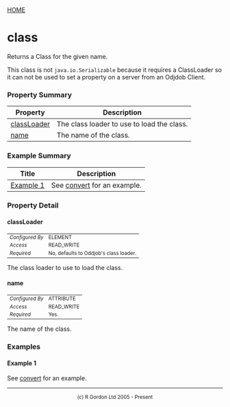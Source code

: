 [HOME](../../../../README.md)
# class

Returns a Class for the given name.


This class is not `java.io.Serializable` because it requires a ClassLoader
so it can not be used to set a property on a server from an Odjdob Client.

### Property Summary

| Property | Description |
| -------- | ----------- |
| [classLoader](#propertyclassLoader) | The class loader to use to load the class. | 
| [name](#propertyname) | The name of the class. | 


### Example Summary

| Title | Description |
| ----- | ----------- |
| [Example 1](#example1) | See [convert](../../../../org/oddjob/arooa/types/ConvertType.md) for an example. |


### Property Detail
#### classLoader <a name="propertyclassLoader"></a>

<table style='font-size:smaller'>
      <tr><td><i>Configured By</i></td><td>ELEMENT</td></tr>
      <tr><td><i>Access</i></td><td>READ_WRITE</td></tr>
      <tr><td><i>Required</i></td><td>No, defaults to Oddjob's class loader.</td></tr>
</table>

The class loader to use to load the class.

#### name <a name="propertyname"></a>

<table style='font-size:smaller'>
      <tr><td><i>Configured By</i></td><td>ATTRIBUTE</td></tr>
      <tr><td><i>Access</i></td><td>READ_WRITE</td></tr>
      <tr><td><i>Required</i></td><td>Yes.</td></tr>
</table>

The name of the class.


### Examples
#### Example 1 <a name="example1"></a>

See [convert](../../../../org/oddjob/arooa/types/ConvertType.md) for an example.


-----------------------

<div style='font-size: smaller; text-align: center;'>(c) R Gordon Ltd 2005 - Present</div>

